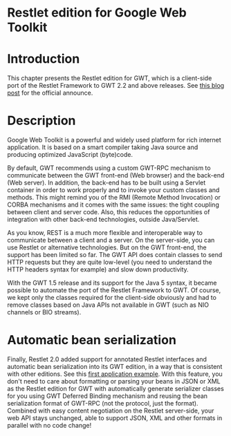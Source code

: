 Restlet edition for Google Web Toolkit
======================================

Introduction
============

This chapter presents the Restlet edition for GWT, which is a
client-side port of the Restlet Framework to GWT 2.2 and above releases.
See [this blog
post](http://blog.restlet.com/2008/07/25/restlet-ported-to-gwt/)
for the official announce.

Description
===========

Google Web Toolkit is a powerful and widely used platform for rich
internet application. It is based on a smart compiler taking Java source
and producing optimized JavaScript (byte)code.

By default, GWT recommends using a custom GWT-RPC mechanism to
communicate between the GWT front-end (Web browser) and the back-end
(Web server). In addition, the back-end has to be built using a Servlet
container in order to work properly and to invoke your custom classes
and methods. This might remind you of the RMI (Remote Method Invocation)
or CORBA mechanisms and it comes with the same issues: the tight
coupling between client and server code. Also, this reduces the
opportunities of integration with other back-end technologies, outside
Java/Servlet.

As you know, REST is a much more flexible and interoperable way to
communicate between a client and a server. On the server-side, you can
use Restlet or alternative technologies. But on the GWT front-end, the
support has been limited so far. The GWT API does contain classes to
send HTTP requests but they are quite low-level (you need to understand
the HTTP headers syntax for example) and slow down productivity.

With the GWT 1.5 release and its support for the Java 5 syntax, it
became possible to automate the port of the Restlet Framework to GWT. Of
course, we kept only the classes required for the client-side obviously
and had to remove classes based on Java APIs not available in GWT (such
as NIO channels or BIO streams).

Automatic bean serialization
============================

Finally, Restlet 2.0 added support for annotated Restlet interfaces and
automatic bean serialization into its GWT edition, in a way that is
consistent with other editions. See this [first application
example](../../introduction/first-steps/first-application "First application").
With this feature, you don't need to care about formatting or parsing
your beans in JSON or XML as the Restlet edition for GWT with
automatically generate serializer classes for you using GWT Deferred
Binding mechanism and reusing the bean serialization format of GWT-RPC
(not the protocol, just the format). Combined with easy content
negotiation on the Restlet server-side, your web API stays unchanged,
able to support JSON, XML and other formats in parallel with no code
change!

